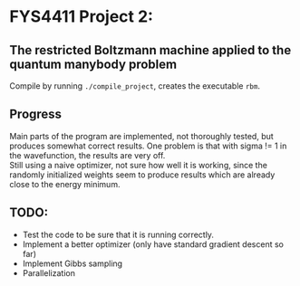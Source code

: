 # FYS4411 Project 2:
## The restricted Boltzmann machine applied to the quantum manybody problem

Compile by running `./compile_project`, creates the executable `rbm`.



## Progress
Main parts of the program are implemented, not thoroughly tested, but produces somewhat correct results.
One problem is that with sigma != 1 in the wavefunction, the results are very off.  
Still using a naive optimizer, not sure how well it is working, since the randomly initialized weights
seem to produce results which are already close to the energy minimum.



## TODO:
* Test the code to be sure that it is running correctly.
* Implement a better optimizer (only have standard gradient descent so far)
* Implement Gibbs sampling
* Parallelization
